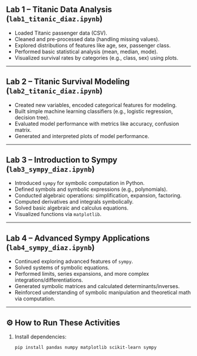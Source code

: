 ## Lab 1 – Titanic Data Analysis (`lab1_titanic_diaz.ipynb`)

- Loaded Titanic passenger data (CSV).
- Cleaned and pre-processed data (handling missing values).
- Explored distributions of features like age, sex, passenger class.
- Performed basic statistical analysis (mean, median, mode).
- Visualized survival rates by categories (e.g., class, sex) using plots.

---

## Lab 2 – Titanic Survival Modeling (`lab2_titanic_diaz.ipynb`)

- Created new variables, encoded categorical features for modeling.
- Built simple machine learning classifiers (e.g., logistic regression, decision tree).
- Evaluated model performance with metrics like accuracy, confusion matrix.
- Generated and interpreted plots of model performance.

---

## Lab 3 – Introduction to Sympy (`lab3_sympy_diaz.ipynb`)

- Introduced `sympy` for symbolic computation in Python.
- Defined symbols and symbolic expressions (e.g., polynomials).
- Conducted algebraic operations: simplification, expansion, factoring.
- Computed derivatives and integrals symbolically.
- Solved basic algebraic and calculus equations.
- Visualized functions via `matplotlib`.

---

## Lab 4 – Advanced Sympy Applications (`lab4_sympy_diaz.ipynb`)

- Continued exploring advanced features of `sympy`.
- Solved systems of symbolic equations.
- Performed limits, series expansions, and more complex integrations/differentiations.
- Generated symbolic matrices and calculated determinants/inverses.
- Reinforced understanding of symbolic manipulation and theoretical math via computation.

---

## ⚙️ How to Run These Activities

1. Install dependencies:
   ```bash
   pip install pandas numpy matplotlib scikit-learn sympy
